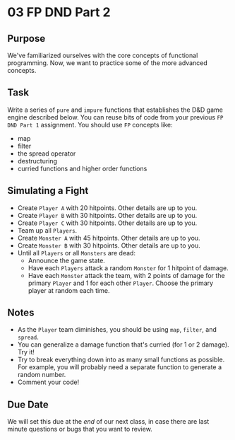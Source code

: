 # 03 FP DND Part 2

## Purpose

We've familiarized ourselves with the core concepts of functional programming. Now, we want to practice some of the more advanced concepts.

## Task

Write a series of `pure` and `impure` functions that establishes the D&D game engine described below. You can reuse bits of code from your previous `FP DND Part 1` assignment. You should use `FP` concepts like:

- map
- filter
- the spread operator
- destructuring
- curried functions and higher order functions

## Simulating a Fight

- Create `Player A` with 20 hitpoints. Other details are up to you.
- Create `Player B` with 30 hitpoints. Other details are up to you.
- Create `Player C` with 30 hitpoints. Other details are up to you.
- Team up all `Players`.
- Create `Monster A` with 45 hitpoints. Other details are up to you.
- Create `Monster B` with 30 hitpoints. Other details are up to you.
- Until all `Players` or all `Monsters` are dead:
  - Announce the game state.
  - Have each `Players` attack a random `Monster` for 1 hitpoint of damage.
  - Have each `Monster` attack the team, with 2 points of damage for the primary `Player` and 1 for each other `Player`. Choose the primary player at random each time.

## Notes

- As the `Player` team diminishes, you should be using `map`, `filter`, and `spread`.
- You can generalize a damage function that's curried (for 1 or 2 damage). Try it!
- Try to break everything down into as many small functions as possible. For example, you will probably need a separate function to generate a random number.
- Comment your code!

## Due Date

We will set this due at the *end* of our next class, in case there are last minute questions or bugs that you want to review.
